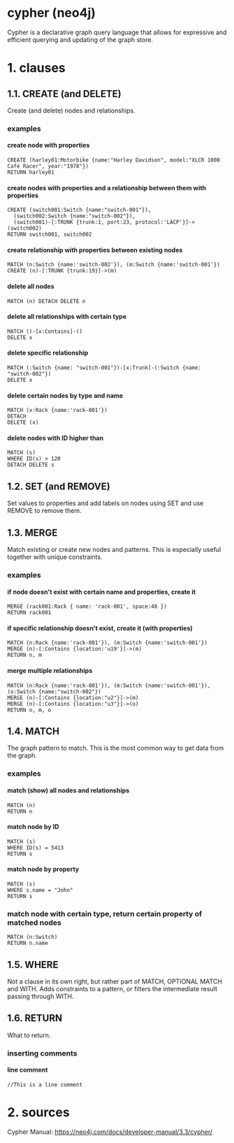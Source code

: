 # cypher (neo4j)
Cypher is a declarative graph query language that allows for expressive and efficient querying and updating of the graph store.

# 1. clauses
## 1.1. CREATE (and DELETE)
Create (and delete) nodes and relationships.

### examples
#### create node with properties
```
CREATE (harley01:Motorbike {name:"Harley Davidson", model:"XLCR 1000 Café Racer", year:"1978"})
RETURN harley01
```

#### create nodes with properties and a relationship between them with properties
```
CREATE (switch001:Switch {name:"switch-001"}),
  (switch002:Switch {name:"switch-002"}),
  (switch001)-[:TRUNK {trunk:1, port:23, protocol:'LACP'}]->(switch002)
RETURN switch001, switch002
```

#### create relationship with properties between existing nodes
```
MATCH (n:Switch {name:'switch-002'}), (m:Switch {name:'switch-001'})
CREATE (n)-[:TRUNK {trunk:19}]->(m)
```

#### delete all nodes
```
MATCH (n) DETACH DELETE n
```

#### delete all relationships with certain type
```
MATCH ()-[x:Contains]-() 
DELETE x
```

#### delete specific relationship
```
MATCH (:Switch {name: "switch-001"})-[x:Trunk]-(:Switch {name: "switch-002"}) 
DELETE x
```

#### delete certain nodes by type and name
```
MATCH (x:Rack {name:'rack-001'})
DETACH
DELETE (x)
```

#### delete nodes with ID higher than
```
MATCH (s)
WHERE ID(s) > 120
DETACH DELETE s
```

## 1.2. SET (and REMOVE)
Set values to properties and add labels on nodes using SET and use REMOVE to remove them.

## 1.3. MERGE
Match existing or create new nodes and patterns. This is especially useful together with unique constraints.

### examples
#### if node doesn't exist with certain name and properties, create it
```
MERGE (rack001:Rack { name: 'rack-001', space:48 })
RETURN rack001
```

#### if specific relationship doesn't exist, create it (with properties)
```
MATCH (n:Rack {name:'rack-001'}), (m:Switch {name:'switch-001'})
MERGE (n)-[:Contains {location:'u19'}]->(m)
RETURN n, m
```

#### merge multiple relationships
```
MATCH (n:Rack {name:'rack-001'}), (m:Switch {name:'switch-001'}), (o:Switch {name:"switch-002"})
MERGE (n)-[:Contains {location:"u2"}]->(m)
MERGE (n)-[:Contains {location:"u3"}]->(o)
RETURN n, m, o
```

## 1.4. MATCH
The graph pattern to match. This is the most common way to get data from the graph.

### examples
#### match (show) all nodes and relationships

```
MATCH (n)
RETURN n
```

#### match node by ID
```
MATCH (s)
WHERE ID(s) = 5413
RETURN s
```

#### match node by property
```
MATCH (s)
WHERE s.name = "John"
RETURN s
```

### match node with certain type, return certain property of matched nodes
```
MATCH (n:Switch)
RETURN n.name
```

## 1.5. WHERE
Not a clause in its own right, but rather part of MATCH, OPTIONAL MATCH and WITH. Adds constraints to a pattern, or filters the intermediate result passing through WITH.

## 1.6. RETURN
What to return.

### inserting comments
#### line comment
```
//This is a line comment
```

# 2. sources
Cypher Manual: https://neo4j.com/docs/developer-manual/3.3/cypher/

